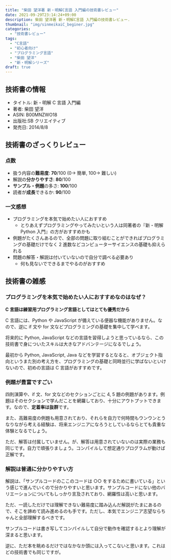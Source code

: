 ```yaml
---
title: "柴田 望洋著 新・明解C言語 入門編の技術書レビュー"
date: 2021-09-29T23:14:24+09:00
description: 柴田 望洋著 新・明解C言語 入門編の技術書レビュー.
thumbnail: "img/sinmeikaiC_beginer.jpg"
categories:
  - "技術書レビュー"
tags:
  - "C言語"
  - "初心者向け"
  - "プログラミング言語"
  - "柴田 望洋"
  - "新・明解シリーズ"
draft: true
---
```


## 技術書の情報

- タイトル: 新・明解 C 言語 入門編
- 著者: 柴田 望洋
- ASIN: B00MNZWO18
- 出版社:SB クリエイティブ
- 発売日: 2014/8/8

## 技術書のざっくりレビュー

### 点数

- 扱う内容の**難易度**: **70**/100 (0→ 簡単, 100→ 難しい)
- 解説の**分かりやすさ**: **80**/100
- **サンプル・例題**の多さ: **100**/100
- 読者が**成長**できるか: **90**/100

### 一文感想

- プログラミングを本気で始めたい人におすすめ
  - とりあえずプログラミングやってみたいという人は同著者の『新・明解 Python 入門』の方がおすすめかも
- 例題がたくさんあるので、全部の問題に取り組むことができればプログラミングの基礎だけでなく 2 進数などコンピューターサイエンスの基礎も抑えられる
- 問題の解答・解説は付いていないので自分で調べる必要あり
  - 何も見ないでできるまでやるのがおすすめ

## 技術書の雑感

### プログラミングを本気で始めたい人におすすめなのはなぜ？

**C 言語は練習用プログラミング言語としてはとても優秀だから**

C 言語には、Python や JavaScript が備えている便器な機能がありません。なので、逆に if 文や for 文などプログラミングの基礎を集中して学べます。

将来的に Python, JavaScript などの言語を習得しようと思っているなら、この技術書で身についたスキルは大きなアドバンテージになるでしょう。

最初から Python, JavaScript, Java などを学習するとなると、オブジェクト指向というまた別の考え方を、プログラミングの基礎と同時並行に学ばないといけないので、初めの言語は C 言語がおすすめです。

### 例題が豊富ですごい

四則演算や、if 文、for 文などのセクションごとに 4, 5 題の例題があります。例題はそのセクションで学んだことを網羅しており、十分にアウトプットできます。なので、**定着率は抜群**です。

また、高難易度の例題も用意されており、それらを自力で何時間もウンウンとうなりながら考える経験は、将来エンジニアになろうとしているならとても貴重な体験となるでしょう。

ただ、解答は付属していません。が、解答は用意されていないのは実際の業務も同じです。自力で頑張りましょう。コンパイルして想定通りプログラムが動けば正解です。

### 解説は普通に分かりやすい方

解説は、「サンプルコードのここのコードは ○○ をするために書いている」という感じで進んでいくので分かりやすいと思います。サンプルコードにない他のバリエーションについてもしっかり言及されており、網羅性は高いと思います。

ただ、一読しただけでは理解できない難易度に踏み込んだ解説がたまにあるので、そこを諦めて読み進めるのも手です。ただし、本気でエンジニア志望ならちゃんと全部理解するべきです。

サンプルコードは書き写してコンパイルして自分で動作を確認するとより理解が深まると思います。

逆に、ただ本を眺めるだけではなかなか頭には入ってこないと思います。これはどの技術書でも同じですが。
